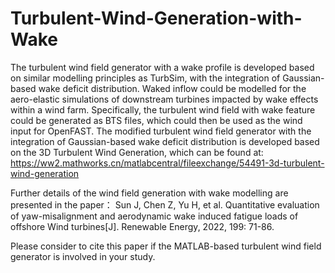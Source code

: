 # Turbulent-Wind-Generation-with-Wake

The turbulent wind field generator with a wake profile is developed based on similar modelling principles as TurbSim, with the integration of Gaussian-based wake deficit distribution. Waked inflow could be modelled for the aero-elastic simulations of downstream turbines impacted by wake effects within a wind farm. Specifically, the turbulent wind field with wake feature could be generated as BTS files, which could then be used as the wind input for OpenFAST. The modified turbulent wind field generator with the integration of Gaussian-based wake deficit distribution is developed based on the 3D Turbulent Wind Generation, which can be found at: https://ww2.mathworks.cn/matlabcentral/fileexchange/54491-3d-turbulent-wind-generation

Further details of the wind field generation with wake modelling are presented in the paper：
Sun J, Chen Z, Yu H, et al. Quantitative evaluation of yaw-misalignment and aerodynamic wake induced fatigue loads of offshore Wind turbines[J]. Renewable Energy, 2022, 199: 71-86.

Please consider to cite this paper if the MATLAB-based turbulent wind field generator is involved in your study.
